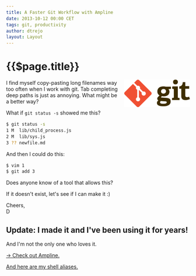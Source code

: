 ```yaml
---
title: A Faster Git Workflow with Ampline
date: 2013-10-12 00:00 CET
tags: git, productivity
author: dtrejo
layout: Layout
---
```

# {{$page.title}}

<img alt="git logo" src="./images/00000000-Git-Logo-2Color.png" style="height: 75px; float:right; padding: 0 0 1rem 1rem;" />

I find myself copy-pasting long filenames way too often when I work with
git. Tab completing deep paths is just as annoying. What might be a better way?

<!-- more -->

What if `git status -s` showed me this?

```bash
$ git status -s
1 M  lib/child_process.js
2 M  lib/sys.js
3 ?? newfile.md
```

And then I could do this:

```bash
$ vim 1
$ git add 3
```


Does anyone know of a tool that allows this?

If it doesn't exist, let's see if I can make it :)

Cheers,  
D

## **Update**: I made it and I've been using it for years!
And I'm not the only one who loves it.

[&rarr; Check out Ampline.](https://github.com/dtrejo/ampline)

[And here are my shell aliases.](https://github.com/DTrejo/dotfiles/blob/master/dot-profile#L197)
